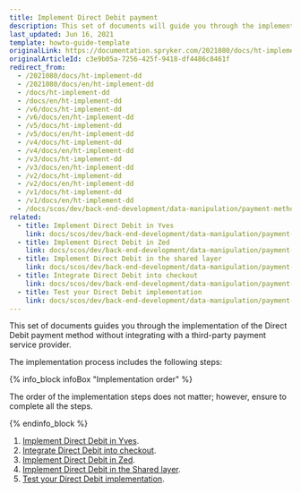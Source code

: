 ```yaml
---
title: Implement Direct Debit payment
description: This set of documents will guide you through the implementation of the Direct Debit payment method without integrating with a third-party payment service provider.
last_updated: Jun 16, 2021
template: howto-guide-template
originalLink: https://documentation.spryker.com/2021080/docs/ht-implement-dd
originalArticleId: c3e9b05a-7256-425f-9418-df4486c8461f
redirect_from:
  - /2021080/docs/ht-implement-dd
  - /2021080/docs/en/ht-implement-dd
  - /docs/ht-implement-dd
  - /docs/en/ht-implement-dd
  - /v6/docs/ht-implement-dd
  - /v6/docs/en/ht-implement-dd
  - /v5/docs/ht-implement-dd
  - /v5/docs/en/ht-implement-dd
  - /v4/docs/ht-implement-dd
  - /v4/docs/en/ht-implement-dd
  - /v3/docs/ht-implement-dd
  - /v3/docs/en/ht-implement-dd
  - /v2/docs/ht-implement-dd
  - /v2/docs/en/ht-implement-dd
  - /v1/docs/ht-implement-dd
  - /v1/docs/en/ht-implement-dd
  - /docs/scos/dev/back-end-development/data-manipulation/payment-methods/direct-debit-example-implementation/implementing-direct-debit-payment.html
related:
  - title: Implement Direct Debit in Yves
    link: docs/scos/dev/back-end-development/data-manipulation/payment-methods/direct-debit-example-implementation/implement-direct-debit-in-yves.html
  - title: Implement Direct Debit in Zed
    link: docs/scos/dev/back-end-development/data-manipulation/payment-methods/direct-debit-example-implementation/implement-direct-debit-in-zed.html
  - title: Implement Direct Debit in the shared layer
    link: docs/scos/dev/back-end-development/data-manipulation/payment-methods/direct-debit-example-implementation/implement-direct-debit-in-the-shared-layer.html
  - title: Integrate Direct Debit into checkout
    link: docs/scos/dev/back-end-development/data-manipulation/payment-methods/direct-debit-example-implementation/integrate-direct-debit-into-checkout.html
  - title: Test your Direct Debit implementation
    link: docs/scos/dev/back-end-development/data-manipulation/payment-methods/direct-debit-example-implementation/test-your-direct-debit-implementation.html
---
```


This set of documents guides you through the implementation of the Direct Debit payment method without integrating with a third-party payment service provider.

The implementation process includes the following steps:

{% info_block infoBox "Implementation order" %}

The order of the implementation steps does not matter; however, ensure to complete all the steps.

{% endinfo_block %}

1. [Implement Direct Debit in Yves](/docs/scos/dev/back-end-development/data-manipulation/payment-methods/direct-debit-example-implementation/implement-direct-debit-in-yves.html).
2. [Integrate Direct Debit into checkout](/docs/scos/dev/back-end-development/data-manipulation/payment-methods/direct-debit-example-implementation/integrate-direct-debit-into-checkout.html).
3. [Implement Direct Debit in Zed](/docs/scos/dev/back-end-development/data-manipulation/payment-methods/direct-debit-example-implementation/implement-direct-debit-in-zed.html).
4. [Implement Direct Debit in the Shared layer](/docs/scos/dev/back-end-development/data-manipulation/payment-methods/direct-debit-example-implementation/implement-direct-debit-in-the-shared-layer.html).
5. [Test your Direct Debit implementation](/docs/scos/dev/back-end-development/data-manipulation/payment-methods/direct-debit-example-implementation/test-your-direct-debit-implementation.html).


